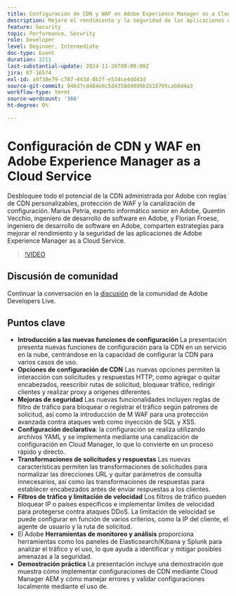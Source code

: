 ```yaml
---
title: Configuración de CDN y WAF en Adobe Experience Manager as a Cloud Service
description: Mejore el rendimiento y la seguridad de las aplicaciones de Adobe Experience Manager as a Cloud Service con reglas de CDN personalizables, protección de WAF y la canalización de configuración, compartidas por los expertos en Adobe.
feature: Security
topic: Performance, Security
role: Developer
level: Beginner, Intermediate
doc-type: Event
duration: 2211
last-substantial-update: 2024-11-26T00:00:00Z
jira: KT-16574
exl-id: a9f38e79-c707-443d-8b2f-e534ce4dd43d
source-git-commit: 946d7cd484e8c5d4358d4099b3518705cab8d4a3
workflow-type: tm+mt
source-wordcount: '366'
ht-degree: 0%

---
```


# Configuración de CDN y WAF en Adobe Experience Manager as a Cloud Service

Desbloquee todo el potencial de la CDN administrada por Adobe con reglas de CDN personalizables, protección de WAF y la canalización de configuración. Marius Petria, experto informático senior en Adobe, Quentin Vecchio, ingeniero de desarrollo de software en Adobe, y Florian Froese, ingeniero de desarrollo de software en Adobe, comparten estrategias para mejorar el rendimiento y la seguridad de las aplicaciones de Adobe Experience Manager as a Cloud Service.

>[!VIDEO](https://video.tv.adobe.com/v/3440605/?learn=on&enablevpops&captions=spa)

## Discusión de comunidad

Continuar la conversación en la [discusión](https://adobe.ly/3O0TyYa) de la comunidad de Adobe Developers Live.

## Puntos clave

* **Introducción a las nuevas funciones de configuración** La presentación presenta nuevas funciones de configuración para la CDN en un servicio en la nube, centrándose en la capacidad de configurar la CDN para varios casos de uso.
* **Opciones de configuración de CDN** Las nuevas opciones permiten la interacción con solicitudes y respuestas HTTP, como agregar o quitar encabezados, reescribir rutas de solicitud, bloquear tráfico, redirigir clientes y realizar proxy a orígenes diferentes.
* **Mejoras de seguridad** Las nuevas funcionalidades incluyen reglas de filtro de tráfico para bloquear o registrar el tráfico según patrones de solicitud, así como la introducción de M WAF para una protección avanzada contra ataques web como inyección de SQL y XSS.
* **Configuración declarativa**: la configuración se realiza utilizando archivos YAML y se implementa mediante una canalización de configuración en Cloud Manager, lo que lo convierte en un proceso rápido y directo.
* **Transformaciones de solicitudes y respuestas** Las nuevas características permiten las transformaciones de solicitudes para normalizar las direcciones URL y quitar parámetros de consulta innecesarios, así como las transformaciones de respuestas para establecer encabezados antes de enviar respuestas a los clientes.
* **Filtros de tráfico y limitación de velocidad** Los filtros de tráfico pueden bloquear IP o países específicos e implementar límites de velocidad para protegerse contra ataques DDoS. La limitación de velocidad se puede configurar en función de varios criterios, como la IP del cliente, el agente de usuario y la ruta de solicitud.
* El Adobe **Herramientas de monitoreo y análisis** proporciona herramientas como los paneles de Elasticsearch/Kibana y Splunk para analizar el tráfico y el uso, lo que ayuda a identificar y mitigar posibles amenazas a la seguridad.
* **Demostración práctica** La presentación incluye una demostración que muestra cómo implementar configuraciones de CDN mediante Cloud Manager AEM y cómo manejar errores y validar configuraciones localmente mediante el uso de.
